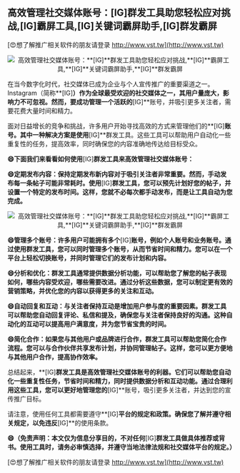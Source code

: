 ## **高效管理社交媒体账号：**[IG]**群发工具助您轻松应对挑战,**[IG]**霸屏工具,**[IG]**关键词霸屏助手,**[IG]**群发霸屏**

[😍想了解推广相关软件的朋友请登录 http://www.vst.tw](http://www.vst.tw)

 <center><img src="https://vst.tw/MP4/tuiguang/png/1.png" alt="高效管理社交媒体账号：**[IG]**群发工具助您轻松应对挑战,**[IG]**霸屏工具,**[IG]**关键词霸屏助手,**[IG]**群发霸屏"></center>

在当今数字化时代，社交媒体已成为企业与个人宣传推广的重要渠道之一。Instagram（简称**[IG]**）作为全球最受欢迎的社交媒体之一，其用户量庞大，影响力不可忽视。然而，要成功管理一个活跃的**[IG]**账号，并吸引更多关注者，需要花费大量时间和精力。

面对日益增长的竞争和挑战，许多用户开始寻找高效的方式来管理他们的**[IG]**账号。其中一种解决方案是使用**[IG]**群发工具。这些工具可以帮助用户自动化一些重复性的任务，提高效率，同时确保您的内容准确地传达给目标受众。

**😄下面我们来看看如何使用**[IG]**群发工具来高效管理社交媒体账号：**

**😄定期发布内容：保持定期发布新内容对于吸引关注者非常重要。然而，手动发布每一条帖子可能非常耗时。使用**[IG]**群发工具，您可以预先计划好您的帖子，并设置一个特定的发布时间。这样，您就不必每次都手动发布，而是让工具自动为您完成。**

 <center><img src="https://vst.tw/MP4/tuiguang/png/2.png" alt="高效管理社交媒体账号：**[IG]**群发工具助您轻松应对挑战,**[IG]**霸屏工具,**[IG]**关键词霸屏助手,**[IG]**群发霸屏"></center>

**😄管理多个账号：许多用户可能拥有多个**[IG]**账号，例如个人账号和业务账号。通过使用群发工具，您可以同时管理多个账号，从而节省时间和精力。您可以在一个平台上轻松切换账号，并同时管理它们的发布计划和内容。**

**😄分析和优化：群发工具通常提供数据分析功能，可以帮助您了解您的帖子表现如何，哪些内容受欢迎，哪些需要改进。通过分析这些数据，您可以制定更有效的营销策略，并优化您的内容以获得更多的关注和互动。**

**😄自动回复和互动：与关注者保持互动是增加用户参与度的重要因素。群发工具可以帮助您自动回复评论、私信和提及，确保您与关注者保持良好的沟通。这种自动化的互动可以提高用户满意度，并为您节省宝贵的时间。**

**😄简化合作：如果您与其他用户或品牌进行合作，群发工具可以帮助您简化合作流程。您可以与合作伙伴共享发布计划，并协同管理帖子。这样，您可以更方便地与其他用户合作，提高协作效率。**

总结起来，**[IG]**群发工具是高效管理社交媒体账号的利器。它们可以帮助您自动化一些重复性任务，节省时间和精力，同时提供数据分析和互动功能。通过合理利用这些工具，您可以更好地管理您的**[IG]**账号，吸引更多关注者，并达到您的宣传推广目标。

请注意，使用任何工具都需要遵守**[IG]**平台的规定和政策。确保您了解并遵守相关规定，以免违反**[IG]**的使用条款。

**😄（免责声明：本文仅为信息分享目的，不对任何**[IG]**群发工具做具体推荐或背书。使用工具时，请务必审慎选择，并遵守当地法律法规和社交媒体平台的规定。）**

[😍想了解推广相关软件的朋友请登录 http://www.vst.tw](http://www.vst.tw)




